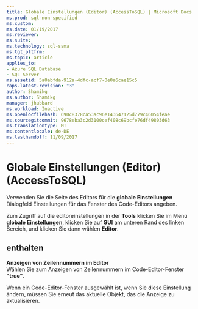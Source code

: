 ```yaml
---
title: Globale Einstellungen (Editor) (AccessToSQL) | Microsoft Docs
ms.prod: sql-non-specified
ms.custom: 
ms.date: 01/19/2017
ms.reviewer: 
ms.suite: 
ms.technology: sql-ssma
ms.tgt_pltfrm: 
ms.topic: article
applies_to:
- Azure SQL Database
- SQL Server
ms.assetid: 5a0abfda-912a-4dfc-acf7-0e0a6cae15c5
caps.latest.revision: "3"
author: Shamikg
ms.author: Shamikg
manager: jhubbard
ms.workload: Inactive
ms.openlocfilehash: 690c8378ca53ac96e143647125d779c46054feae
ms.sourcegitcommit: 9678eba3c2d3100cef408c69bcfe76df49803d63
ms.translationtype: MT
ms.contentlocale: de-DE
ms.lasthandoff: 11/09/2017
---
```

# <a name="global-settings-editor-accesstosql"></a>Globale Einstellungen (Editor) (AccessToSQL)
Verwenden Sie die Seite des Editors für die **globale Einstellungen** Dialogfeld Einstellungen für das Fenster des Code-Editors angeben.  
  
Zum Zugriff auf die editoreinstellungen in der **Tools** klicken Sie im Menü **globale Einstellungen**, klicken Sie auf **GUI** am unteren Rand des linken Bereich, und klicken Sie dann wählen **Editor**.  
  
## <a name="options"></a>enthalten  
**Anzeigen von Zeilennummern im Editor**  
Wählen Sie zum Anzeigen von Zeilennummern im Code-Editor-Fenster **"true"**.  
  
Wenn ein Code-Editor-Fenster ausgewählt ist, wenn Sie diese Einstellung ändern, müssen Sie erneut das aktuelle Objekt, das die Anzeige zu aktualisieren.  
  
